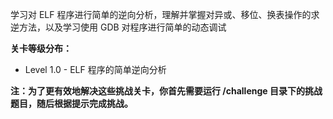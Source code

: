 学习对 ELF 程序进行简单的逆向分析，理解并掌握对异或、移位、换表操作的求逆方法，以及学习使用 GDB 对程序进行简单的动态调试

**关卡等级分布：**
- Level 1.0 - ELF 程序的简单逆向分析

**注：为了更有效地解决这些挑战关卡，你首先需要运行 /challenge 目录下的挑战题目，随后根据提示完成挑战。**
